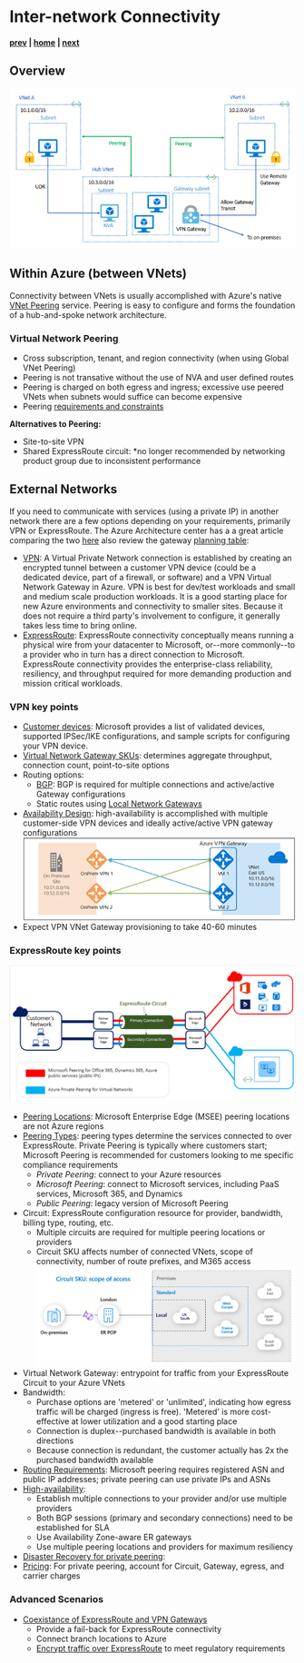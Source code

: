 # Inter-network Connectivity

#### [prev](./concepts.md) | [home](./readme.md)  | [next](./topology-advanced.md)

## Overview
![VNet Reference](png/local-or-remote-gateway-in-peered-virtual-network.png)

## Within Azure (between VNets)

Connectivity between VNets is usually accomplished with Azure's native [VNet Peering](https://docs.microsoft.com/azure/virtual-network/virtual-network-peering-overview) service. Peering is easy to configure and forms the foundation of a hub-and-spoke network architecture.  

### Virtual Network Peering

* Cross subscription, tenant, and region connectivity (when using Global VNet Peering)
* Peering is not transative without the use of NVA and user defined routes
* Peering is charged on both egress and ingress; excessive use peered VNets when subnets would suffice can become expensive
* Peering [requirements and constraints](https://docs.microsoft.com/azure/virtual-network/virtual-network-manage-peering#requirements-and-constraints) 

**Alternatives to Peering:**

* Site-to-site VPN
* Shared ExpressRoute circuit: *no longer recommended by networking product group due to inconsistent performance

## External Networks

If you need to communicate with services (using a private IP) in another network there are a few options depending on your requirements, primarily VPN or ExpressRoute. The Azure Architecture center has a a great article comparing the two [here](https://docs.microsoft.com/azure/architecture/reference-architectures/hybrid-networking/) also review the gateway [planning table](https://docs.microsoft.com/azure/vpn-gateway/vpn-gateway-about-vpngateways#planningtable):

* [VPN](https://docs.microsoft.com/azure/vpn-gateway/vpn-gateway-about-vpngateways): A Virtual Private Network connection is established by creating an encrypted tunnel between a customer VPN device (could be a dedicated device, part of a firewall, or software) and a VPN Virtual Network Gateway in Azure. VPN is best for dev/test workloads and small and medium scale production workloads. It is a good starting place for new Azure environments and connectivity to smaller sites. Because it does not require a third party's involvement to configure, it generally takes less time to bring online.
* [ExpressRoute](https://docs.microsoft.com/azure/expressroute/expressroute-introduction): ExpressRoute connectivity conceptually means running a physical wire from your datacenter to Microsoft, or--more commonly--to a provider who in turn has a direct connection to Microsoft. ExpressRoute connectivity provides the enterprise-class reliability, resiliency, and throughput required for more demanding production and mission critical workloads.

### VPN key points

* [Customer devices](https://docs.microsoft.com/azure/vpn-gateway/vpn-gateway-about-vpn-devices): Microsoft provides a list of validated devices, supported IPSec/IKE configurations, and sample scripts for configuring your VPN device.
* [Virtual Network Gateway SKUs](https://docs.microsoft.com/azure/vpn-gateway/vpn-gateway-about-vpngateways#gwsku): determines aggregate throughput, connection count, point-to-site options
* Routing options:
  * [BGP](https://docs.microsoft.com/azure/vpn-gateway/vpn-gateway-bgp-overview): BGP is required for multiple connections and active/active Gateway configurations
  * Static routes using [Local Network Gateways](https://docs.microsoft.com/azure/vpn-gateway/vpn-gateway-about-vpn-gateway-settings#lng)
* [Availability Design](https://docs.microsoft.com/azure/vpn-gateway/vpn-gateway-highlyavailable): high-availability is accomplished with multiple customer-side VPN devices and ideally active/active VPN gateway configurations
  ![VPN dual-redundancy diagram](./png/vpn-dual-redundancy.png)
* Expect VPN VNet Gateway provisioning to take 40-60 minutes

### ExpressRoute key points

![Basic ExpressRoute diagram](./png/exr-reco.png)

* [Peering Locations](https://docs.microsoft.com/azure/expressroute/expressroute-locations-providers): Microsoft Enterprise Edge (MSEE) peering locations are not Azure regions
* [Peering Types](https://docs.microsoft.com/azure/expressroute/expressroute-circuit-peerings): peering types determine the services connected to over ExpressRoute. Private Peering is typically where customers start; Microsoft Peering is recommended for customers looking to me specific compliance requirements  
  * *Private Peering*: connect to your Azure resources
  * *Microsoft Peering*: connect to Microsoft services, including PaaS services, Microsoft 365, and Dynamics
  * *Public Peering*: legacy version of Microsoft Peering
* Circuit: ExpressRoute configuration resource for provider, bandwidth, billing type, routing, etc.
  * Multiple circuits are required for multiple peering locations or providers
  * Circuit SKU affects number of connected VNets, scope of connectivity, number of route prefixes, and M365 access
  ![ExpressRoute circuit SKU scope of access](./png/er-sku-scope.png)
* Virtual Network Gateway: entrypoint for traffic from your ExpressRoute Circuit to your Azure VNets
* Bandwidth:
  * Purchase options are 'metered' or 'unlimited', indicating how egress traffic will be charged (ingress is free). 'Metered' is more cost-effective at lower utilization and a good starting place
  * Connection is duplex--purchased bandwidth is available in both directions
  * Because connection is redundant, the customer actually has 2x the purchased bandwidth available  
* [Routing Requirements](https://docs.microsoft.com/azure/expressroute/expressroute-routing): Microsoft peering requires registered ASN and public IP addresses; private peering can use private IPs and ASNs
* [High-availability](https://docs.microsoft.com/azure/expressroute/designing-for-high-availability-with-expressroute):
  * Establish multiple connections to your provider and/or use multiple providers
  * Both BGP sessions (primary and secondary connections) need to be established for SLA
  * Use Availability Zone-aware ER gateways
  * Use multiple peering locations and providers for maximum resiliency
* [Disaster Recovery for private peering](https://docs.microsoft.com/azure/expressroute/designing-for-disaster-recovery-with-expressroute-privatepeering):
* [Pricing](https://azure.microsoft.com/pricing/details/expressroute/): For private peering, account for Circuit, Gateway, egress, and carrier charges

### Advanced Scenarios

* [Coexistance of ExpressRoute and VPN Gateways](https://docs.microsoft.com/azure/expressroute/expressroute-howto-coexist-resource-manager)
  * Provide a fail-back for ExpressRoute connectivity
  * Connect branch locations to Azure
  * [Encrypt traffic over ExpressRoute](https://docs.microsoft.com/azure/expressroute/site-to-site-vpn-over-microsoft-peering) to meet regulatory requirements